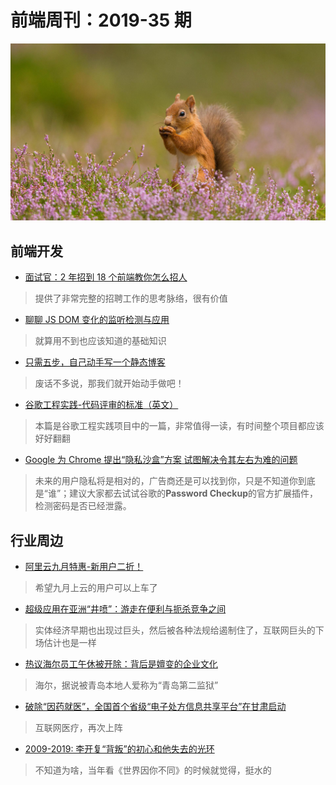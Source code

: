 # 前端周刊：2019-35 期

[![](/img/bing/20190903.png?imageMogr2/thumbnail/960x)](https://cn.bing.com/search?q=欧亚红松鼠)

## 前端开发

- [面试官：2 年招到 18 个前端教你怎么招人](https://mp.weixin.qq.com/s?__biz=MzUzMDEzNDE4Nw==&mid=2247483742&idx=1&sn=2d9e5095b4e5e7c8e5abb14fbaf0c9d7)

> 提供了非常完整的招聘工作的思考脉络，很有价值

- [聊聊 JS DOM 变化的监听检测与应用](https://www.zhangxinxu.com/wordpress/2019/08/js-dom-mutation-observer/)

> 就算用不到也应该知道的基础知识

- [只需五步，自己动手写一个静态博客](http://muxueqz.top/a-small-static-site-generator.html)

> 废话不多说，那我们就开始动手做吧！

- [谷歌工程实践-代码评审的标准（英文）](https://google.github.io/eng-practices/review/reviewer/standard.html)

> 本篇是谷歌工程实践项目中的一篇，非常值得一读，有时间整个项目都应该好好翻翻

- [Google 为 Chrome 提出“隐私沙盒”方案 试图解决令其左右为难的问题](https://www.cnbeta.com/articles/tech/887155.htm)

> 未来的用户隐私将是相对的，广告商还是可以找到你，只是不知道你到底是“谁”；建议大家都去试试谷歌的**Password Checkup**的官方扩展插件，检测密码是否已经泄露。

## 行业周边

- [阿里云九月特惠-新用户二折！](https://www.aliyun.com/acts/limit-buy?userCode=y31qmczl)

> 希望九月上云的用户可以上车了

- [超级应用在亚洲“井喷”：游走在便利与扼杀竞争之间](http://tech.ifeng.com/c/7pfESaNmPPU)

> 实体经济早期也出现过巨头，然后被各种法规给遏制住了，互联网巨头的下场估计也是一样

- [热议海尔员工午休被开除：背后是嬗变的企业文化](https://www.cnbeta.com/articles/tech/887167.htm)

> 海尔，据说被青岛本地人爱称为“青岛第二监狱”

- [破除“因药就医”，全国首个省级“电子处方信息共享平台”在甘肃启动](https://www.iyiou.com/p/111772.html)

> 互联网医疗，再次上阵

- [2009-2019: 李开复“背叛”的初心和他失去的光环](https://tech.ifeng.com/c/7pou4oVoOim)

> 不知道为啥，当年看《世界因你不同》的时候就觉得，挺水的
